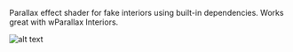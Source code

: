 Parallax effect shader for fake interiors using built-in dependencies. Works great with wParallax Interiors.

![alt text](https://cdn.discordapp.com/attachments/1332790194297901126/1378911480187191356/VRChat_2025-06-02_03-41-37.448_2560x1440.png?ex=683e52e3&is=683d0163&hm=02e09bc283be039051503d1e5c80603e2b06f642016aaf1efff0470b19bcb353&)
